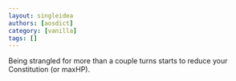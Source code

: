 ```yaml
---
layout: singleidea
authors: [aosdict]
category: [vanilla]
tags: []
---
```

Being strangled for more than a couple turns starts to reduce your Constitution (or maxHP).
